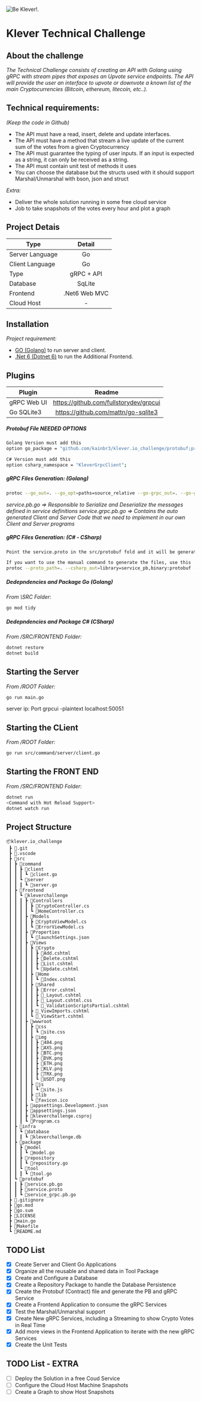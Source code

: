![Be Klever!.](https://pbs.twimg.com/profile_banners/1389545109973200896/1640750305/1500x500 "Klever Logo")

# Klever Technical Challenge

## About the challenge
*The Technical Challenge consists of creating an API with Golang using gRPC with stream pipes that exposes an Upvote service endpoints. The API will provide the user an interface to upvote or downvote a known list of the main Cryptocurrencies (Bitcoin, ethereum, litecoin, etc..).*

## Technical requirements:
*(Keep the code in Github)*  

* The API must have a read, insert, delete and update interfaces.
* The API must have a method that stream a live update of the current sum of the votes from a given Cryptocurrency
* The API must guarantee the typing of user inputs. If an input is expected as a string, it can only be received as a string.
* The API must contain unit test of methods it uses
* You can choose the database but the structs used with it should support Marshal/Unmarshal with bson, json and struct

*Extra:*
 * Deliver the whole solution running in some free cloud service
 * Job to take snapshots of the votes every hour and plot a graph

## Project Detais
| Type  | Detail |
| --------------- |:-------------:|
| Server Language | Go            |
| Client Language | Go            |
| Type            | gRPC + API    |
| Database        | SqLite        |
| Frontend        | .Net6 Web MVC |
| Cloud Host      |     -         |

## Installation
 *Project requirement:* 
 * [GO (Golang)](https://go.dev/) to run server and client.
 * [.Net 6 (Dotnet 6)](https://dotnet.microsoft.com/en-us/download/dotnet/6.0) to run the Additional Frontend.

## Plugins
| Plugin  | Readme |
| --------------- |:-------------:|
| gRPC Web UI | https://github.com/fullstorydev/grpcui |
| Go SQLite3  | https://github.com/mattn/go-sqlite3    |

##### Protobuf File NEEDED OPTIONS
 ```sh
 Golang Version must add this
 option go_package = "github.com/kainbr3/klever.io_challenge/protobuf;protobuf"; 
 
 C# Version must add this
 option csharp_namespace = "KleverGrpcClient";
 ```

##### gRPC Files Generation: (Golang)
 ```sh
protoc --go_out=. --go_opt=paths=source_relative --go-grpc_out=. --go-grpc_opt=paths=source_relative protobuf/service.proto
```

*service.pb.go => Responsible to Serialize and Deserialize the messages defined in service definitions
service.grpc.pb.go => Contains the auto generated Client and Server Code that we need to implement in our own Client and Server programs*

##### gRPC Files Generation: (C# - CSharp)
 ```sh
 Point the service.proto in the src/protobuf fold and it will be generated when you run/build the donet project
 
 If you want to use the manual command to generate the files, use this
protoc --proto_path=. --csharp_out=library=service_pb,binary:protobuf --grpc-web_out=import_style=commonjs,mode=grpcwebtext:. protobuf/service.proto
```

##### Dedepndencies and Package Go (Golang)
*From \SRC Folder:*
 ```sh
go mod tidy
```

##### Dedepndencies and Package C# (CSharp)
*From /SRC/FRONTEND Folder:*
 ```sh
dotnet restore
dotnet build
```

## Starting the Server
*From /ROOT Folder:*
```sh
go run main.go
```
server ip: Port
grpcui -plaintext localhost:50051

## Starting the CLient
*From /ROOT Folder:*
```sh
go run src/command/server/client.go
```

## Starting the FRONT END
*From /SRC/FRONTEND Folder:*
```sh
dotnet run
<Command with Hot Reload Support>
dotnet watch run
```

## Project Structure
```
📦klever.io_challenge
 ┣ 📂.git
 ┣ 📂.vscode
 ┣ 📂src
 ┃ ┣ 📂command
 ┃ ┃ ┣ 📂client
 ┃ ┃ ┃ ┗ 📜client.go
 ┃ ┃ ┗ 📂server
 ┃ ┃ ┃ ┗ 📜server.go
 ┃ ┣ 📂frontend
 ┃ ┃ ┗ 📂kleverchallenge
 ┃ ┃ ┃ ┣ 📂Controllers
 ┃ ┃ ┃ ┃ ┣ 📜CryptoController.cs
 ┃ ┃ ┃ ┃ ┗ 📜HomeController.cs
 ┃ ┃ ┃ ┣ 📂Models
 ┃ ┃ ┃ ┃ ┣ 📜CryptoViewModel.cs
 ┃ ┃ ┃ ┃ ┗ 📜ErrorViewModel.cs
 ┃ ┃ ┃ ┣ 📂Properties
 ┃ ┃ ┃ ┃ ┗ 📜launchSettings.json
 ┃ ┃ ┃ ┣ 📂Views
 ┃ ┃ ┃ ┃ ┣ 📂Crypto
 ┃ ┃ ┃ ┃ ┃ ┣ 📜Add.cshtml
 ┃ ┃ ┃ ┃ ┃ ┣ 📜Delete.cshtml
 ┃ ┃ ┃ ┃ ┃ ┣ 📜List.cshtml
 ┃ ┃ ┃ ┃ ┃ ┗ 📜Update.cshtml
 ┃ ┃ ┃ ┃ ┣ 📂Home
 ┃ ┃ ┃ ┃ ┃ ┗ 📜Index.cshtml
 ┃ ┃ ┃ ┃ ┣ 📂Shared
 ┃ ┃ ┃ ┃ ┃ ┣ 📜Error.cshtml
 ┃ ┃ ┃ ┃ ┃ ┣ 📜_Layout.cshtml
 ┃ ┃ ┃ ┃ ┃ ┣ 📜_Layout.cshtml.css
 ┃ ┃ ┃ ┃ ┃ ┗ 📜_ValidationScriptsPartial.cshtml
 ┃ ┃ ┃ ┃ ┣ 📜_ViewImports.cshtml
 ┃ ┃ ┃ ┃ ┗ 📜_ViewStart.cshtml
 ┃ ┃ ┃ ┣ 📂wwwroot
 ┃ ┃ ┃ ┃ ┣ 📂css
 ┃ ┃ ┃ ┃ ┃ ┗ 📜site.css
 ┃ ┃ ┃ ┃ ┣ 📂img
 ┃ ┃ ┃ ┃ ┃ ┣ 📜404.png
 ┃ ┃ ┃ ┃ ┃ ┣ 📜AXS.png
 ┃ ┃ ┃ ┃ ┃ ┣ 📜BTC.png
 ┃ ┃ ┃ ┃ ┃ ┣ 📜DVK.png
 ┃ ┃ ┃ ┃ ┃ ┣ 📜ETH.png
 ┃ ┃ ┃ ┃ ┃ ┣ 📜KLV.png
 ┃ ┃ ┃ ┃ ┃ ┣ 📜TRX.png
 ┃ ┃ ┃ ┃ ┃ ┗ 📜USDT.png
 ┃ ┃ ┃ ┃ ┣ 📂js
 ┃ ┃ ┃ ┃ ┃ ┗ 📜site.js
 ┃ ┃ ┃ ┃ ┣ 📂lib
 ┃ ┃ ┃ ┃ ┗ 📜favicon.ico
 ┃ ┃ ┃ ┣ 📜appsettings.Development.json
 ┃ ┃ ┃ ┣ 📜appsettings.json
 ┃ ┃ ┃ ┣ 📜kleverchallenge.csproj
 ┃ ┃ ┃ ┗ 📜Program.cs
 ┃ ┣ 📂infra
 ┃ ┃ ┗ 📂database
 ┃ ┃ ┃ ┗ 📜kleverchallenge.db
 ┃ ┣ 📂package
 ┃ ┃ ┣ 📂model
 ┃ ┃ ┃ ┗ 📜model.go
 ┃ ┃ ┣ 📂repository
 ┃ ┃ ┃ ┗ 📜repository.go
 ┃ ┃ ┗ 📂tool
 ┃ ┃ ┃ ┗ 📜tool.go
 ┃ ┗ 📂protobuf
 ┃ ┃ ┣ 📜service.pb.go
 ┃ ┃ ┣ 📜service.proto
 ┃ ┃ ┗ 📜service_grpc.pb.go
 ┣ 📜.gitignore
 ┣ 📜go.mod
 ┣ 📜go.sum
 ┣ 📜LICENSE
 ┣ 📜main.go
 ┣ 📜Makefile
 ┗ 📜README.md
 ```

  ## TODO List
- [x] Create Server and Client Go Applications
- [x] Organize all the reusable and shared data in Tool Package
- [x] Create and Configure a Database
- [x] Create a Repository Package to handle the Database Persistence
- [x] Create the Protobuf (Contract) file and generate the PB and gRPC Service
- [x] Create a Frontend Application to consume the gRPC Services
- [X] Test the Marshal/Unmarshal support
- [x] Create New gRPC Services, including a Streaming to show Crypto Votes in Real Time
- [x] Add more views in the Frontend Application to iterate with the new gRPC Services
- [X] Create the Unit Tests

## TODO List - EXTRA
- [ ] Deploy the Solution in a free Coud Service
- [ ] Configure the Cloud Host Machine Snapshots
- [ ] Create a Graph to show Host Snapshots

<!-- go test -v -cover -->